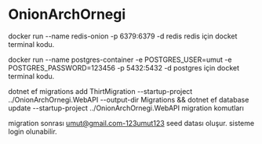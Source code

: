 # OnionArchOrnegi

docker run --name redis-onion -p 6379:6379 -d redis  redis için docket terminal kodu.

docker run --name postgres-container   -e POSTGRES_USER=umut -e POSTGRES_PASSWORD=123456  -p 5432:5432   -d postgres  için docket terminal kodu.

dotnet ef migrations add ThirtMigration --startup-project ../OnionArchOrnegi.WebAPI --output-dir Migrations && dotnet ef database update --startup-project ../OnionArchOrnegi.WebAPI migration komutları

migration sonrası umut@gmail.com-123umut123 seed datası oluşur. sisteme login olunabilir.
